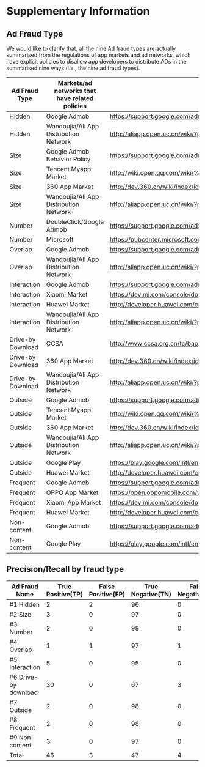 # Supplementary Information #

## Ad Fraud Type ##
We would like to clarify that,  all the nine Ad fraud types are actually summarised from the regulations of app markets and ad networks, which have explicit policies to disallow app developers to distribute ADs in the summarised nine ways (i.e., the nine ad fraud types).


| Ad Fraud Type     | Markets/ad networks that have related   policies | Policy Link                                                  |
| ----------------- | ------------------------------------------------ | ------------------------------------------------------------ |
| Hidden            | Google Admob                                     | <https://support.google.com/admob#topic=2745287>             |
| Hidden            | Wandoujia/Ali App Distribution Network           | <http://aliapp.open.uc.cn/wiki/?p=140>                       |
| Size              | Google Admob Behavior Policy                     | https://support.google.com/admob#topic=2745287               |
| Size              | Tencent Myapp Market                             | <http://wiki.open.qq.com/wiki/%E5%BA%94%E7%94%A8%E4%B8%8A%E6%9E%B6%E8%A7%84%E5%88%99#3.2_.E5.B9.BF.E5.91.8A.E4.BF.A1.E6.81.AF> |
| Size              | 360 App Market                                   | <http://dev.360.cn/wiki/index/id/18>                         |
| Size              | Wandoujia/Ali App Distribution Network           | <http://aliapp.open.uc.cn/wiki/?p=140>                       |
| Number            | DoubleClick/Google Admob                         | https://support.google.com/adxseller/answer/2728052?hl=en    |
| Number            | Microsoft                                        | <https://pubcenter.microsoft.com/customermanagement/customer/tc.html> |
| Overlap           | Google Admob                                     | <https://support.google.com/admob#topic=2745287>             |
| Overlap           | Wandoujia/Ali App Distribution Network           | <http://aliapp.open.uc.cn/wiki/?p=140>                       |
| Interaction       | Google Admob                                     | <https://support.google.com/admob#topic=2745287>             |
| Interaction       | Xiaomi Market                                    | <https://dev.mi.com/console/doc/detail?pId=879>              |
| Interaction       | Huawei Market                                    | <http://developer.huawei.com/consumer/cn/devservice/doc/50104> |
| Interaction       | Wandoujia/Ali App Distribution Network           | <http://aliapp.open.uc.cn/wiki/?p=140>                       |
| Drive-by Download | CCSA                                             | http://www.ccsa.org.cn/tc/baopi.php?baopi_id=5244            |
| Drive-by Download | 360 App Market                                   | <http://dev.360.cn/wiki/index/id/18>                         |
| Drive-by Download | Wandoujia/Ali App Distribution Network           | <http://aliapp.open.uc.cn/wiki/?p=140>                       |
| Outside           | Google Admob                                     | https://support.google.com/admob#topic=2745287               |
| Outside           | Tencent Myapp Market                             | <http://wiki.open.qq.com/wiki/%E5%BA%94%E7%94%A8%E4%B8%8A%E6%9E%B6%E8%A7%84%E5%88%99#3.2_.E5.B9.BF.E5.91.8A.E4.BF.A1.E6.81.AF> |
| Outside           | 360 App Market                                   | http://dev.360.cn/wiki/index/id/18                           |
| Outside           | Wandoujia/Ali App Distribution Network           | <http://aliapp.open.uc.cn/wiki/?p=140>                       |
| Outside           | Google Play                                      | <https://play.google.com/intl/en-GB_ALL/about/monetization-ads/ads/interfering/> |
| Outside           | Huawei Market                                    | <http://developer.huawei.com/consumer/cn/devservice/doc/50104> |
| Frequent          | Google Admob                                     | https://support.google.com/admob#topic=2745287               |
| Frequent          | OPPO App Market                                  | <https://open.oppomobile.com/wiki/index#id=73486>            |
| Frequent          | Xiaomi App Market                                | <https://dev.mi.com/console/doc/detail?pId=879>              |
| Frequent          | Huawei Market                                    | <http://developer.huawei.com/consumer/cn/devservice/doc/50104> |
| Non-content       | Google Admob                                     | <https://support.google.com/admob#topic=2745287>             |
| Non-content       | Google Play                                      | <https://play.google.com/intl/en-GB_ALL/about/monetization-ads/ads/interfering/> |

## Precision/Recall by fraud type ##

| Ad Fraud   Name        | True Positive(TP) | False Positive(FP) | True Negative(TN) | False Negative(FN) | Precision | Recall |
| ---------------------- | ----------------- | ------------------ | ----------------- | ------------------ | --------- | ------ |
| #1   Hidden            | 2                 | 2                  | 96                | 0                  | 50%       | 100%   |
| #2 Size                | 3                 | 0                  | 97                | 0                  | 100%      | 100%   |
| #3   Number            | 2                 | 0                  | 98                | 0                  | 100%      | 100%   |
| #4   Overlap           | 1                 | 1                  | 97                | 1                  | 50%       | 50%    |
| #5   Interaction       | 5                 | 0                  | 95                | 0                  | 100%      | 100%   |
| #6   Drive-by download | 30                | 0                  | 67                | 3                  | 100%      | 90.91% |
| #7   Outside           | 2                 | 0                  | 98                | 0                  | 100%      | 100%   |
| #8   Frequent          | 2                 | 0                  | 98                | 0                  | 100%      | 100%   |
| #9   Non-content       | 3                 | 0                  | 97                | 0                  | 100%      | 100%   |
| Total                  | 46                | 3                  | 47                | 4                  | 93.88%    | 92%    |